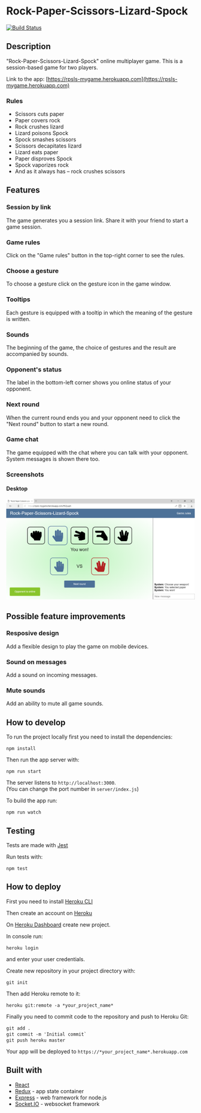 # Rock-Paper-Scissors-Lizard-Spock
[![Build Status](https://img.shields.io/bitbucket/pipelines/fortymorgan/rpsls-game.svg)](https://bitbucket.org/fortymorgan/rpsls-game/)

## Description
"Rock-Paper-Scissors-Lizard-Spock" online multiplayer game. This is a session-based game for two players.

Link to the app: [https://rpsls-mygame.herokuapp.com](https://rpsls-mygame.herokuapp.com)


### Rules

- Scissors cuts paper
- Paper covers rock
- Rock crushes lizard
- Lizard poisons Spock
- Spock smashes scissors
- Scissors decapitates lizard
- Lizard eats paper
- Paper disproves Spock
- Spock vaporizes rock
- And as it always has – rock crushes scissors

## Features

### Session by link

The game generates you a session link. Share it with your friend to start a game session.

### Game rules

Click on the "Game rules" button in the top-right corner to see the rules.

### Choose a gesture

To choose a gesture click on the gesture icon in the game window.

### Tooltips

Each gesture is equipped with a tooltip in which the meaning of the gesture is written.

### Sounds

The beginning of the game, the choice of gestures and the result are accompanied by sounds.

### Opponent's status

The label in the bottom-left corner shows you online status of your opponent.

### Next round

When the current round ends you and your opponent need to click the "Next round" button to start a new round.

### Game chat

The game equipped with the chat where you can talk with your opponent. System messages is shown there too.

### Screenshots

#### Desktop
![Desktop version](screenshots/game.png)

## Possible feature improvements

### Resposive design

Add a flexible design to play the game on mobile devices.

### Sound on messages

Add a sound on incoming messages.

### Mute sounds

Add an ability to mute all game sounds.

## How to develop
To run the project locally first you need to install the dependencies:
```
npm install
```

Then run the app server with:
```
npm run start
```
The server listens to `http://localhost:3000`.  
(You can change the port number in `server/index.js`)

To build the app run:
```
npm run watch
```

## Testing

Tests are made with [Jest](https://github.com/facebook/jest)

Run tests with:
```
npm test
```

## How to deploy
First you need to install [Heroku CLI](https://devcenter.heroku.com/articles/heroku-cli)

Then create an account on [Heroku](https://heroku.com)

On [Heroku Dashboard](https://dashboard.heroku.com/apps) create new project.

In console run:
```
heroku login
```
and enter your user credentials.

Create new repository in your project directory with:
```
git init
```
Then add Heroku remote to it:
```
heroku git:remote -a *your_project_name*
```
Finally you need to commit code to the repository and push to Heroku Git:
```
git add .
git commit -m 'Initial commit`
git push heroku master
```
Your app will be deployed to `https://*your_project_name*.herokuapp.com`

## Built with
- [React](https://github.com/facebook/react)
- [Redux](https://github.com/reduxjs/redux) - app state container
- [Express](https://github.com/expressjs/express) - web framework for node.js
- [Socket.IO](https://github.com/socketio/socket.io) - websocket framework
